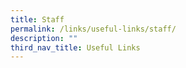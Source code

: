 ```yaml
---
title: Staff
permalink: /links/useful-links/staff/
description: ""
third_nav_title: Useful Links
---
```

